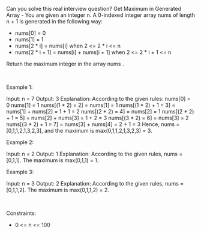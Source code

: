 Can you solve this real interview question? Get Maximum in Generated Array - You are given an integer n. A 0-indexed integer array nums of length n + 1 is generated in the following way:

 * nums[0] = 0
 * nums[1] = 1
 * nums[2 * i] = nums[i] when 2 <= 2 * i <= n
 * nums[2 * i + 1] = nums[i] + nums[i + 1] when 2 <= 2 * i + 1 <= n

Return the maximum integer in the array nums .

 

Example 1:


Input: n = 7
Output: 3
Explanation: According to the given rules:
  nums[0] = 0
  nums[1] = 1
  nums[(1 * 2) = 2] = nums[1] = 1
  nums[(1 * 2) + 1 = 3] = nums[1] + nums[2] = 1 + 1 = 2
  nums[(2 * 2) = 4] = nums[2] = 1
  nums[(2 * 2) + 1 = 5] = nums[2] + nums[3] = 1 + 2 = 3
  nums[(3 * 2) = 6] = nums[3] = 2
  nums[(3 * 2) + 1 = 7] = nums[3] + nums[4] = 2 + 1 = 3
Hence, nums = [0,1,1,2,1,3,2,3], and the maximum is max(0,1,1,2,1,3,2,3) = 3.


Example 2:


Input: n = 2
Output: 1
Explanation: According to the given rules, nums = [0,1,1]. The maximum is max(0,1,1) = 1.


Example 3:


Input: n = 3
Output: 2
Explanation: According to the given rules, nums = [0,1,1,2]. The maximum is max(0,1,1,2) = 2.


 

Constraints:

 * 0 <= n <= 100